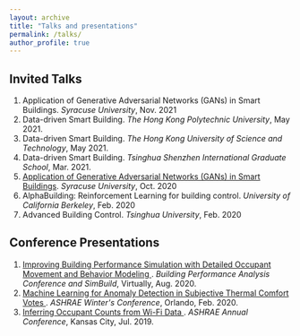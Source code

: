 ```yaml
---
layout: archive
title: "Talks and presentations"
permalink: /talks/
author_profile: true
---
```


<!-- {% if site.talkmap_link == true %}

<p style="text-decoration:underline;"><a href="/talkmap.html">See a map of all the places I've given a talk!</a></p>

{% endif %}

{% for post in site.talks reversed %}
  {% include archive-single-talk.html %}
{% endfor %} -->

## Invited Talks
1. Application of Generative Adversarial Networks (GANs) in Smart Buildings. *Syracuse University*, Nov. 2021
1. Data-driven Smart Building. *The Hong Kong Polytechnic University*, May 2021.
1. Data-driven Smart Building. *The Hong Kong University of Science and Technology*, May 2021.
1. Data-driven Smart Building. *Tsinghua Shenzhen International Graduate School*, Mar. 2021.
1. [Application of Generative Adversarial Networks (GANs) in Smart Buildings](http://walterzwang.github.io/files/talks/GAN2020.pdf). *Syracuse University*, Oct. 2020
1. AlphaBuilding: Reinforcement Learning for building control. *University of California Berkeley*, Feb. 2020
1. Advanced Building Control. *Tsinghua University*, Feb. 2020

## Conference Presentations
1. [Improving Building Performance Simulation with Detailed Occupant Movement and Behavior Modeling
](http://walterzwang.github.io/files/talks/BPACS2020.pdf). 
*Building Performance Analysis Conference and SimBuild*, Virtually, Aug. 2020.
1. [Machine Learning for Anomaly Detection in Subjective Thermal Comfort Votes
](http://walterzwang.github.io/files/talks/ASHRAE_Orlando_2020.pdf). 
*ASHRAE Winter's Conference*, Orlando, Feb. 2020.
1. [Inferring Occupant Counts from Wi-Fi Data 
](http://walterzwang.github.io/files/talks/ASHRAE_Kansas_2019.pdf). 
*ASHRAE Annual Conference*, Kansas City, Jul. 2019.